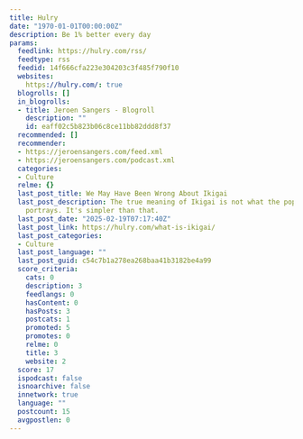 ```yaml
---
title: Hulry
date: "1970-01-01T00:00:00Z"
description: Be 1% better every day
params:
  feedlink: https://hulry.com/rss/
  feedtype: rss
  feedid: 14f666cfa223e304203c3f485f790f10
  websites:
    https://hulry.com/: true
  blogrolls: []
  in_blogrolls:
  - title: Jeroen Sangers - Blogroll
    description: ""
    id: eaff02c5b823b06c8ce11bb82ddd8f37
  recommended: []
  recommender:
  - https://jeroensangers.com/feed.xml
  - https://jeroensangers.com/podcast.xml
  categories:
  - Culture
  relme: {}
  last_post_title: We May Have Been Wrong About Ikigai
  last_post_description: The true meaning of Ikigai is not what the popular Venn diagram
    portrays. It's simpler than that.
  last_post_date: "2025-02-19T07:17:40Z"
  last_post_link: https://hulry.com/what-is-ikigai/
  last_post_categories:
  - Culture
  last_post_language: ""
  last_post_guid: c54c7b1a278ea268baa41b3182be4a99
  score_criteria:
    cats: 0
    description: 3
    feedlangs: 0
    hasContent: 0
    hasPosts: 3
    postcats: 1
    promoted: 5
    promotes: 0
    relme: 0
    title: 3
    website: 2
  score: 17
  ispodcast: false
  isnoarchive: false
  innetwork: true
  language: ""
  postcount: 15
  avgpostlen: 0
---
```

